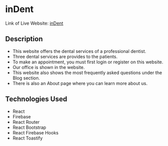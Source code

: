 # inDent

Link of Live Website: [inDent](https://beauty-bliss.netlify.app/)

## Description ##

* This website offers the dental services of a professional dentist.
* Three dental services are provides to the patients.
* To make an appointment, you must first login or register on this website.
* Our office is shown in the website.
* This website also shows the most frequently asked questions under the Blog section.
* There is also an About page where you can learn more about us.

## Technologies Used ##

* React
* Firebase
* React Router
* React Bootstrap
* React Firebase Hooks
* React Toastify